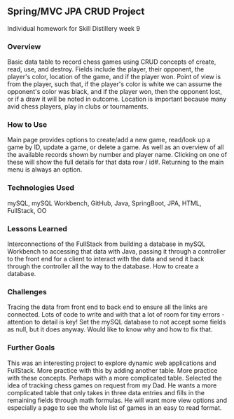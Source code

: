 ## Spring/MVC JPA CRUD Project

Individual homework for Skill Distillery week 9

### Overview
Basic data table to record chess games using CRUD concepts of create, read, use, and destroy. Fields include the player, their opponent, the player's color, location of the game, and if the player won. Point of view is from the player, such that, if the player's color is white we can assume the opponent's color was black, and if the player won, then the opponent lost, or if a draw it will be noted in outcome.
Location is important because many avid chess players, play in clubs or tournaments.

### How to Use
Main page provides options to create/add a new game, read/look up a game by ID, update a game, or delete a game. As well as an overview of all the available records shown by number and player name. Clicking on one of these will show the full details for that data row / id#.
Returning to the main menu is always an option.

### Technologies Used
mySQL, mySQL Workbench, GitHub, Java, SpringBoot, JPA, HTML, FullStack, OO

### Lessons Learned
Interconnections of the FullStack from building a database in mySQL Workbench to accessing that data with Java, passing it through a controller to the front end for a client to interact with the data and send it back through the controller all the way to the database.
How to create a database.

### Challenges
Tracing the data from front end to back end to ensure all the links are connected.
Lots of code to write and with that a lot of room for tiny errors - attention to detail is key!
Set the mySQL database to not accept some fields as null, but it does anyway. Would like to know why and how to fix that.

### Further Goals
This was an interesting project to explore dynamic web applications and FullStack. More practice with this by adding another table.
More practice with these concepts. Perhaps with a more complicated table.
Selected the idea of tracking chess games on request from my Dad. He wants a more complicated table that only takes in three data entries and fills in the remaining fields through math formulas. He will want more view options and especially a page to see the whole list of games in an easy to read format.
